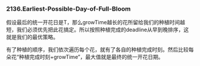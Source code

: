 ### 2136.Earliest-Possible-Day-of-Full-Bloom

假设最后的统一开花日是T，那么growTime越长的花所留给我们的种植时间越短，我们必须优先把此花搞定。所以按照种植完成的deadline从早到晚排序，这就是我们的最优策略。

有了种植的顺序，我们依次遍历每个花，就有了各自的种植完成时刻。然后比较每朵花“种植完成时刻+growTime”，最大值就是最终的统一开花日期。
